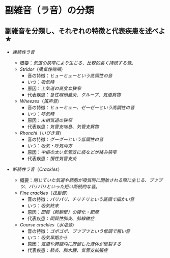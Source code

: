 # 副雑音（ラ音）の分類
## 副雑音を分類し、それぞれの特徴と代表疾患を述べよ★
- *連続性ラ音*
	- 概要：*気道の狭窄により生じる、比較的長く持続する音*。
    - *Stridor*（*吸気性喘鳴*）
        - 音の特徴：*ヒューヒューという高調性の音*
        - いつ：*吸気時*
        - 原因：*上気道の高度な狭窄*
        - 代表疾患：*急性喉頭蓋炎*、*クループ*、*気道異物*
    - *Wheezes*（*笛声音*）
        - 音の特徴：*ヒューヒュー、ゼーゼーという高調性の音*
        - いつ：*呼気時*
        - 原因：*末梢気道の狭窄*
        - 代表疾患：*気管支喘息*、*気管支異物*
    - *Rhonchi*（*いびき音*）
        - 音の特徴：*グーグーという低調性の音*
        - いつ：*吸気・呼気両方*
        - 原因：*中枢の太い気管支に痰などが絡み狭窄*
        - 代表疾患：*慢性気管支炎*

- *断続性ラ音*（*Crackles*）
    - 概要：*閉じていた気道や肺胞が吸気時に開放される際に生じる、プツプツ、バリバリといった短い断続的な音*。
    - *Fine crackles*（*捻髪音*）
        - 音の特徴：*パリパリ、チリチリという高調で細かい音*
        - いつ：*吸気終末*
        - 原因：*間質（肺胞壁）の硬化・肥厚*
        - 代表疾患：*間質性肺炎*、*肺線維症*
    - *Coarse crackles*（*水泡音*）
        - 音の特徴：*ゴポゴポ、ブツブツという低調で粗い音*
        - いつ：*吸気早期から*
        - 原因：*気道や肺胞内に貯留した液体が破裂する*
        - 代表疾患：*肺炎*、*肺水腫*、*気管支拡張症*